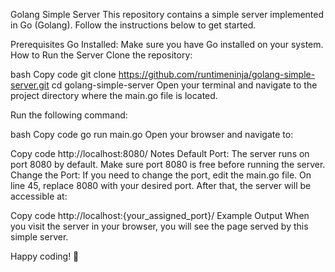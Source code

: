 Golang Simple Server
This repository contains a simple server implemented in Go (Golang). Follow the instructions below to get started.

Prerequisites
Go Installed: Make sure you have Go installed on your system.
How to Run the Server
Clone the repository:

bash
Copy code
git clone https://github.com/runtimeninja/golang-simple-server.git
cd golang-simple-server
Open your terminal and navigate to the project directory where the main.go file is located.

Run the following command:

bash
Copy code
go run main.go
Open your browser and navigate to:

Copy code
http://localhost:8080/
Notes
Default Port: The server runs on port 8080 by default. Make sure port 8080 is free before running the server.
Change the Port:
If you need to change the port, edit the main.go file. On line 45, replace 8080 with your desired port.
After that, the server will be accessible at:

Copy code
http://localhost:{your_assigned_port}/
Example Output
When you visit the server in your browser, you will see the page served by this simple server.

Happy coding! 🚀
